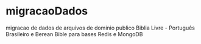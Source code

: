 # migracaoDados
migracao de dados de arquivos de dominio publico Biblia Livre - Português Brasileiro e Berean Bible para bases Redis e MongoDB
